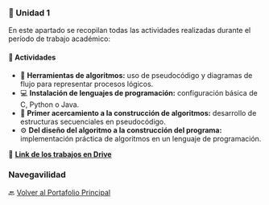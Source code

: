 ### 🧩 Unidad 1

En este apartado se recopilan todas las actividades realizadas durante el período de trabajo académico:

#### 📘 Actividades

- 🧠 **Herramientas de algoritmos:** uso de pseudocódigo y diagramas de flujo para representar procesos lógicos.  
- 💻 **Instalación de lenguajes de programación:** configuración básica de C, Python o Java.  
- 🧮 **Primer acercamiento a la construcción de algoritmos:** desarrollo de estructuras secuenciales en pseudocódigo.  
- ⚙️ **Del diseño del algoritmo a la construcción del programa:** implementación práctica de algoritmos en un lenguaje de programación.  

📂 **[Link de los trabajos en Drive](https://drive.google.com/drive/folders/1r9wZRN7D7BfF9Ng0_IaujF5ySU81kIzj?usp=drive_link)**

### Navegavilidad 
🔙 [Volver al Portafolio Principal](PortafolioUnidad1.md) 

